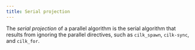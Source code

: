 ```yaml
---
title: Serial projection
---
```


The *serial projection* of a parallel algorithm is the serial algorithm that results from ignoring the parallel directives,
such as `cilk_spawn`, `cilk-sync`, and `cilk_for`.